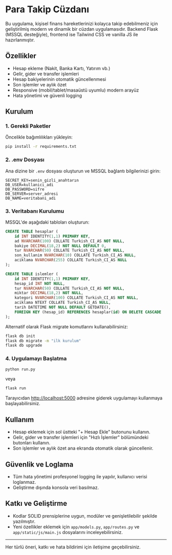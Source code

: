 # Para Takip Cüzdanı

Bu uygulama, kişisel finans hareketlerinizi kolayca takip edebilmeniz için geliştirilmiş modern ve dinamik bir cüzdan uygulamasıdır. Backend Flask (MSSQL desteğiyle), frontend ise Tailwind CSS ve vanilla JS ile hazırlanmıştır.

## Özellikler
- Hesap ekleme (Nakit, Banka Kartı, Yatırım vb.)
- Gelir, gider ve transfer işlemleri
- Hesap bakiyelerinin otomatik güncellenmesi
- Son işlemler ve aylık özet
- Responsive (mobil/tablet/masaüstü uyumlu) modern arayüz
- Hata yönetimi ve güvenli logging

## Kurulum

### 1. Gerekli Paketler
Öncelikle bağımlılıkları yükleyin:
```bash
pip install -r requirements.txt
```

### 2. .env Dosyası
Ana dizine bir `.env` dosyası oluşturun ve MSSQL bağlantı bilgilerinizi girin:
```
SECRET_KEY=senin_gizli_anahtarın
DB_USER=kullanici_adi
DB_PASSWORD=sifre
DB_SERVER=server_adresi
DB_NAME=veritabani_adi
```

### 3. Veritabanı Kurulumu
MSSQL'de aşağıdaki tabloları oluşturun:
```sql
CREATE TABLE hesaplar (
    id INT IDENTITY(1,1) PRIMARY KEY,
    ad NVARCHAR(100) COLLATE Turkish_CI_AS NOT NULL,
    bakiye DECIMAL(18,2) NOT NULL DEFAULT 0,
    tur NVARCHAR(50) COLLATE Turkish_CI_AS NOT NULL,
    son_kullanim NVARCHAR(10) COLLATE Turkish_CI_AS NULL,
    aciklama NVARCHAR(255) COLLATE Turkish_CI_AS NULL
);

CREATE TABLE islemler (
    id INT IDENTITY(1,1) PRIMARY KEY,
    hesap_id INT NOT NULL,
    tur NVARCHAR(50) COLLATE Turkish_CI_AS NOT NULL,
    miktar DECIMAL(18,2) NOT NULL,
    kategori NVARCHAR(100) COLLATE Turkish_CI_AS NOT NULL,
    aciklama NTEXT COLLATE Turkish_CI_AS NULL,
    tarih DATETIME NOT NULL DEFAULT GETDATE(),
    FOREIGN KEY (hesap_id) REFERENCES hesaplar(id) ON DELETE CASCADE
);
```
Alternatif olarak Flask migrate komutlarını kullanabilirsiniz:
```bash
flask db init
flask db migrate -m "ilk kurulum"
flask db upgrade
```

### 4. Uygulamayı Başlatma
```bash
python run.py
```
veya
```bash
flask run
```

Tarayıcıdan [http://localhost:5000](http://localhost:5000) adresine giderek uygulamayı kullanmaya başlayabilirsiniz.

## Kullanım
- Hesap eklemek için sol üstteki "+ Hesap Ekle" butonunu kullanın.
- Gelir, gider ve transfer işlemleri için "Hızlı İşlemler" bölümündeki butonları kullanın.
- Son işlemler ve aylık özet ana ekranda otomatik olarak güncellenir.

## Güvenlik ve Loglama
- Tüm hata yönetimi profesyonel logging ile yapılır, kullanıcı verisi loglanmaz.
- Geliştirme dışında konsola veri basılmaz.

## Katkı ve Geliştirme
- Kodlar SOLID prensiplerine uygun, modüler ve genişletilebilir şekilde yazılmıştır.
- Yeni özellikler eklemek için `app/models.py`, `app/routes.py` ve `app/static/js/main.js` dosyalarını inceleyebilirsiniz.

---
Her türlü öneri, katkı ve hata bildirimi için iletişime geçebilirsiniz. 